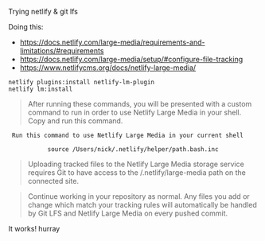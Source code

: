 Trying netlify & git lfs

Doing this:
* https://docs.netlify.com/large-media/requirements-and-limitations/#requirements
* https://docs.netlify.com/large-media/setup/#configure-file-tracking
* https://www.netlifycms.org/docs/netlify-large-media/

```
netlify plugins:install netlify-lm-plugin
netlify lm:install
```

> After running these commands, you will be presented with a custom command to run in order to use Netlify Large Media in your shell. Copy and run this command.

```
 Run this command to use Netlify Large Media in your current shell   
                                                                    
           source /Users/nick/.netlify/helper/path.bash.inc   
```

> Uploading tracked files to the Netlify Large Media storage service requires Git to have access to the /.netlify/large-media path on the connected site. 

> Continue working in your repository as normal. Any files you add or change which match your tracking rules will automatically be handled by Git LFS and Netlify Large Media on every pushed commit.

It works! hurray


